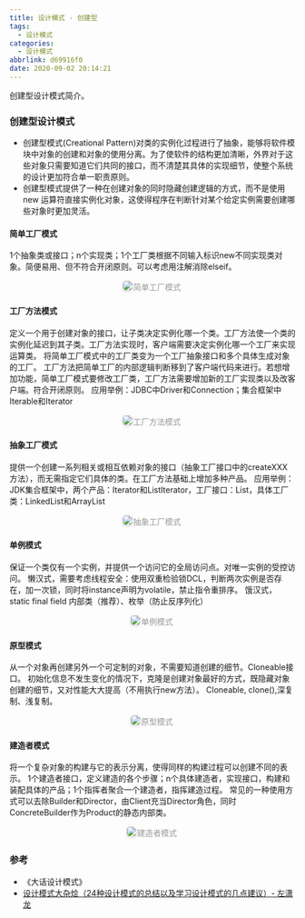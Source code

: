 ```yaml
---
title: 设计模式 - 创建型
tags:
  - 设计模式
categories:
  - 设计模式
abbrlink: d69916f0
date: 2020-09-02 20:14:21
---
```


创建型设计模式简介。

<!-- more -->

### 创建型设计模式

- 创建型模式(Creational Pattern)对类的实例化过程进行了抽象，能够将软件模块中对象的创建和对象的使用分离。为了使软件的结构更加清晰，外界对于这些对象只需要知道它们共同的接口，而不清楚其具体的实现细节，使整个系统的设计更加符合单一职责原则。
- 创建型模式提供了一种在创建对象的同时隐藏创建逻辑的方式，而不是使用 new 运算符直接实例化对象，这使得程序在判断针对某个给定实例需要创建哪些对象时更加灵活。

#### 简单工厂模式
1个抽象类或接口；n个实现类；1个工厂类根据不同输入标识new不同实现类对象。简便易用、但不符合开闭原则。可以考虑用注解消除elseif。
<center><img style="border-radius: 0.3125em; box-shadow: 0 2px 4px 0 rgba(34,36,38,.12),0 2px 10px 0 rgba(34,36,38,.08);" src="http://static.tongjilab.cn/blog/20191019193513.png"><div style="display: inline-block; color: #999; padding: 2px;">简单工厂模式</div></center>

#### 工厂方法模式
定义一个用于创建对象的接口，让子类决定实例化哪一个类。工厂方法使一个类的实例化延迟到其子类。工厂方法实现时，客户端需要决定实例化哪一个工厂来实现运算类。
将简单工厂模式中的工厂类变为一个工厂抽象接口和多个具体生成对象的工厂。
工厂方法把简单工厂的内部逻辑判断移到了客户端代码来进行。若想增加功能，简单工厂模式要修改工厂类，工厂方法需要增加新的工厂实现类以及改客户端。符合开闭原则。
应用举例：JDBC中Driver和Connection；集合框架中Iterable和Iterator
<center><img style="border-radius: 0.3125em; box-shadow: 0 2px 4px 0 rgba(34,36,38,.12),0 2px 10px 0 rgba(34,36,38,.08);" src="http://static.tongjilab.cn/blog/20191019194441.png"><div style="display: inline-block; color: #999; padding: 2px;">工厂方法模式</div></center>

#### 抽象工厂模式
提供一个创建一系列相关或相互依赖对象的接口（抽象工厂接口中的createXXX方法），而无需指定它们具体的类。在工厂方法基础上增加多种产品。
应用举例：JDK集合框架中，两个产品：Iterator和ListIterator，工厂接口：List，具体工厂类：LinkedList和ArrayList
<center><img style="border-radius: 0.3125em; box-shadow: 0 2px 4px 0 rgba(34,36,38,.12),0 2px 10px 0 rgba(34,36,38,.08);" src="http://static.tongjilab.cn/blog/20191020084431.png"><div style="display: inline-block; color: #999; padding: 2px;">抽象工厂模式</div></center>

#### 单例模式
保证一个类仅有一个实例，并提供一个访问它的全局访问点。对唯一实例的受控访问。
懒汉式，需要考虑线程安全：使用双重检验锁DCL，判断两次实例是否存在，加一次锁，同时将instance声明为volatile，禁止指令重排序。
饿汉式，static final field
内部类（推荐）、枚举（防止反序列化）
<center><img style="border-radius: 0.3125em; box-shadow: 0 2px 4px 0 rgba(34,36,38,.12),0 2px 10px 0 rgba(34,36,38,.08);" src="http://static.tongjilab.cn/blog/20191020084627.png"><div style="display: inline-block; color: #999; padding: 2px;">单例模式</div></center>

#### 原型模式
从一个对象再创建另外一个可定制的对象，不需要知道创建的细节。Cloneable接口。
初始化信息不发生变化的情况下，克隆是创建对象最好的方式，既隐藏对象创建的细节，又对性能大大提高（不用执行new方法）。
Cloneable, clone(),深复制、浅复制。
<center><img style="border-radius: 0.3125em; box-shadow: 0 2px 4px 0 rgba(34,36,38,.12),0 2px 10px 0 rgba(34,36,38,.08);" src="http://static.tongjilab.cn/blog/20191020084806.png"><div style="display: inline-block; color: #999; padding: 2px;">原型模式</div></center>

#### 建造者模式
将一个复杂对象的构建与它的表示分离，使得同样的构建过程可以创建不同的表示。
1个建造者接口，定义建造的各个步骤；n个具体建造者，实现接口，构建和装配具体的产品；1个指挥者聚合一个建造者，指挥建造过程。
常见的一种使用方式可以去除Builder和Director，由Client充当Director角色，同时ConcreteBuilder作为Product的静态内部类。
<center><img style="border-radius: 0.3125em; box-shadow: 0 2px 4px 0 rgba(34,36,38,.12),0 2px 10px 0 rgba(34,36,38,.08);" src="http://static.tongjilab.cn/blog/20191020084858.png"><div style="display: inline-block; color: #999; padding: 2px;">建造者模式</div></center>

### 参考

- 《大话设计模式》
- [设计模式大杂烩（24种设计模式的总结以及学习设计模式的几点建议）- 左潇龙](http://www.zuoxiaolong.com/blog/article.ftl?id=100)